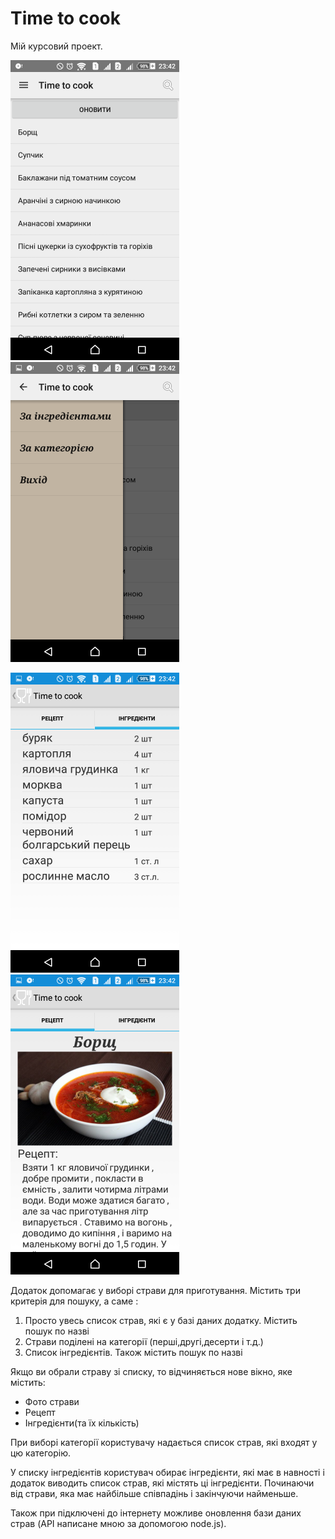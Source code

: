 Time to cook
=============
Мій курсовий проект.

![Image alt](https://github.com/IvanKalabanan/Kursova/raw/With_refresh//s1.png)
![Image alt](https://github.com/IvanKalabanan/Kursova/raw/With_refresh//s4.png)

![Image alt](https://github.com/IvanKalabanan/Kursova/raw/With_refresh//s3.png)
![Image alt](https://github.com/IvanKalabanan/Kursova/raw/With_refresh//s2.png)

Додаток допомагає у виборі страви для приготування. 
Містить три критерія для пошуку, а саме :
1. Просто увесь список страв, які є у базі даних додатку. Містить пошук по назві
2. Страви поділені на категорії (перші,другі,десерти і т.д.)
3. Список інгредієнтів. Також містить пошук по назві

Якщо ви обрали страву зі списку, то відчиняється нове вікно, яке містить:
* Фото страви
* Рецепт
* Інгредієнти(та їх кількість)

При виборі категорії користувачу надається список страв, які входят у цю категорію.

У списку інгредієнтів користувач обирає інгредієнти, які має в навності і додаток виводить список страв, які містять ці інгредієнти.
Починаючи від страви, яка має найбільше співпадінь і закінчуючи найменьше.

Також при підключені до інтернету можливе оновлення бази даних страв (API написане мною за допомогою node.js).
